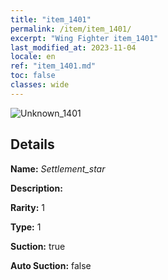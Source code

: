 ```yaml
---
title: "item_1401"
permalink: /item/item_1401/
excerpt: "Wing Fighter item_1401"
last_modified_at: 2023-11-04
locale: en
ref: "item_1401.md"
toc: false
classes: wide
---
```



 ![Unknown_1401](/images/item/Settlement_star_p.png)



## Details

 **Name:** *Settlement_star* 

 **Description:** 

 **Rarity:** 1 

 **Type:** 1 

 **Suction:** true 

 **Auto Suction:** false 


